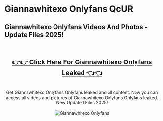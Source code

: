# Giannawhitexo Onlyfans QcUR

<h2>Giannawhitexo Onlyfans Videos And Photos - Update Files 2025!</h2>
<br>
<div align="center">
<h2><a href="https://213.232.235.80/live/video.php?q=giannawhitexo-onlyfans" rel="nofollow">👉👉 Click Here For Giannawhitexo Onlyfans Leaked 👈👈</a></h2>

<br>
Get Giannawhitexo Onlyfans Onlyfans leaked and all content. Now you can access all videos and pictures of Giannawhitexo Onlyfans Onlyfans leaked. New Updated Files 2025!
<br>
<br>
<a href="https://213.232.235.80/live/video.php?q=giannawhitexo-onlyfans" rel="nofollow" data-target="animated-image.originalLink"><img src="https://i.imgur.com/dJHk4Zq.gif" alt="Giannawhitexo Onlyfans" style="max-width: 100%; display: inline-block;" data-target="animated-image.originalImage"></a>
</div>
<br>